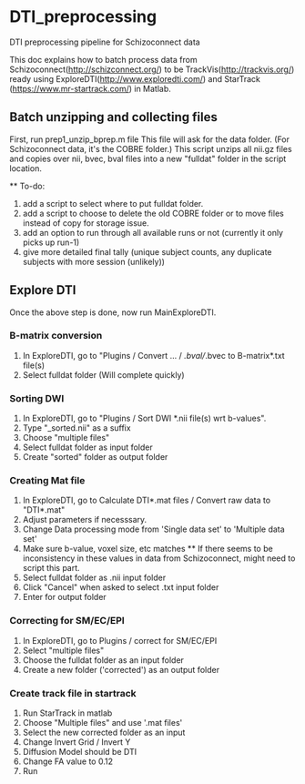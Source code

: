 # DTI_preprocessing
DTI preprocessing pipeline for Schizoconnect data

This doc explains how to batch process data from Schizoconnect(http://schizconnect.org/) to be TrackVis(http://trackvis.org/) ready using ExploreDTI(http://www.exploredti.com/) and StarTrack (https://www.mr-startrack.com/) in Matlab.

## Batch unzipping and collecting files
First, run prep1_unzip_bprep.m file
This file will ask for the data folder. (For Schizoconnect data, it's the COBRE folder.)
This script unzips all nii.gz files and copies over nii, bvec, bval files into a new "fulldat" folder in the script location. 

** To-do: 
1. add a script to select where to put fulldat folder. 
2. add a script to choose to delete the old COBRE folder or to move files instead of copy for storage issue. 
3. add an option to run through all available runs or not (currently it only picks up run-1) 
4. give more detailed final tally (unique subject counts, any duplicate subjects with more session (unlikely))

## Explore DTI
Once the above step is done, now run MainExploreDTI. 

### B-matrix conversion
1. In ExploreDTI, go to "Plugins / Convert ... / *.bval/*.bvec to B-matrix*.txt file(s)
2. Select fulldat folder
(Will complete quickly)

### Sorting DWI
1. In ExploreDTI, go to "Plugins / Sort DWI *.nii file(s) wrt b-values".
2. Type "_sorted.nii" as a suffix
3. Choose "multiple files"
4. Select fulldat folder as input folder 
5. Create "sorted" folder as output folder

### Creating Mat file
1. In ExploreDTI, go to Calculate DTI*.mat files / Convert raw data to "DTI*.mat"
2. Adjust parameters if necesssary. 
3. Change Data processing mode from 'Single data set' to 'Multiple data set'
4. Make sure b-value, voxel size, etc matches
** If there seems to be inconsistency in these values in data from Schizoconnect, might need to script this part. 
5. Select fulldat folder as .nii input folder
6. Click "Cancel" when asked to select .txt input folder
7. Enter for output folder

### Correcting for SM/EC/EPI
1. In ExploreDTI, go to Plugins / correct for SM/EC/EPI 
2. Select "multiple files" 
3. Choose the fulldat folder as an input folder
4. Create a new folder ('corrected') as an output folder 

### Create track file in startrack
1. Run StarTrack in matlab
2. Choose "Multiple files" and use '.mat files' 
3. Select the new corrected folder as an input
4. Change Invert Grid / Invert Y
5. Diffusion Model should be DTI
6. Change FA value to 0.12
7. Run 





